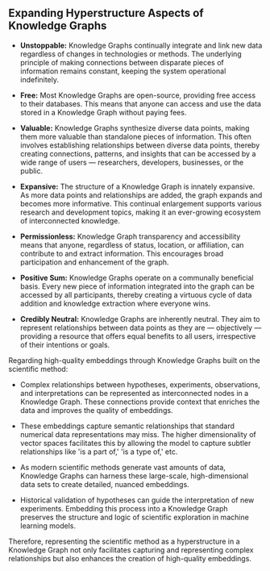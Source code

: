 ## Expanding Hyperstructure Aspects of Knowledge Graphs

- **Unstoppable:** Knowledge Graphs continually integrate and link new data regardless of changes in technologies or methods. The underlying principle of making connections between disparate pieces of information remains constant, keeping the system operational indefinitely.

- **Free:** Most Knowledge Graphs are open-source, providing free access to their databases. This means that anyone can access and use the data stored in a Knowledge Graph without paying fees. 

- **Valuable:** Knowledge Graphs synthesize diverse data points, making them more valuable than standalone pieces of information. This often involves establishing relationships between diverse data points, thereby creating connections, patterns, and insights that can be accessed by a wide range of users — researchers, developers, businesses, or the public.

- **Expansive:** The structure of a Knowledge Graph is innately expansive. As more data points and relationships are added, the graph expands and becomes more informative. This continual enlargement supports various research and development topics, making it an ever-growing ecosystem of interconnected knowledge.

- **Permissionless:** Knowledge Graph transparency and accessibility means that anyone, regardless of status, location, or affiliation, can contribute to and extract information. This encourages broad participation and enhancement of the graph.

- **Positive Sum:** Knowledge Graphs operate on a communally beneficial basis. Every new piece of information integrated into the graph can be accessed by all participants, thereby creating a virtuous cycle of data addition and knowledge extraction where everyone wins.

- **Credibly Neutral:** Knowledge Graphs are inherently neutral. They aim to represent relationships between data points as they are — objectively — providing a resource that offers equal benefits to all users, irrespective of their intentions or goals.

Regarding high-quality embeddings through Knowledge Graphs built on the scientific method:

- Complex relationships between hypotheses, experiments, observations, and interpretations can be represented as interconnected nodes in a Knowledge Graph. These connections provide context that enriches the data and improves the quality of embeddings. 

- These embeddings capture semantic relationships that standard numerical data representations may miss. The higher dimensionality of vector spaces facilitates this by allowing the model to capture subtler relationships like 'is a part of,' 'is a type of,' etc.

- As modern scientific methods generate vast amounts of data, Knowledge Graphs can harness these large-scale, high-dimensional data sets to create detailed, nuanced embeddings.

- Historical validation of hypotheses can guide the interpretation of new experiments. Embedding this process into a Knowledge Graph preserves the structure and logic of scientific exploration in machine learning models. 

Therefore, representing the scientific method as a hyperstructure in a Knowledge Graph not only facilitates capturing and representing complex relationships but also enhances the creation of high-quality embeddings.